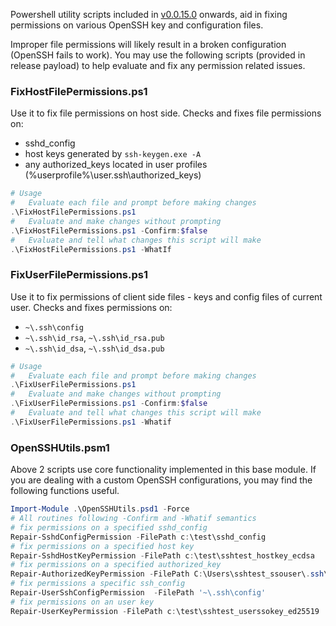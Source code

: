 Powershell utility scripts included in [v0.0.15.0](https://github.com/PowerShell/Win32-OpenSSH/releases/tag/v0.0.15.0) onwards, aid in fixing permissions on various OpenSSH key and configuration files. 

Improper file permissions will likely result in a broken configuration (OpenSSH fails to work). You may use the following scripts (provided in release payload) to help evaluate and fix any permission related issues.

### FixHostFilePermissions.ps1
Use it to fix file permissions on host side. Checks and fixes file permissions on:
 - sshd_config
 - host keys generated by `ssh-keygen.exe -A`
 - any authorized_keys located in user profiles (%userprofile%\user\.ssh\authorized_keys)

```PowerShell
# Usage
#   Evaluate each file and prompt before making changes
.\FixHostFilePermissions.ps1
#   Evaluate and make changes without prompting
.\FixHostFilePermissions.ps1 -Confirm:$false
#   Evaluate and tell what changes this script will make
.\FixHostFilePermissions.ps1 -WhatIf
```

### FixUserFilePermissions.ps1
Use it to fix permissions of client side files - keys and config files of current user. Checks and fixes permissions on: 
 - `~\.ssh\config`
 - `~\.ssh\id_rsa`, `~\.ssh\id_rsa.pub`
 - `~\.ssh\id_dsa`, `~\.ssh\id_dsa.pub`

```PowerShell
# Usage
#   Evaluate each file and prompt before making changes
.\FixUserFilePermissions.ps1
#   Evaluate and make changes without prompting
.\FixUserFilePermissions.ps1 -Confirm:$false
#   Evaluate and tell what changes this script will make
.\FixUserFilePermissions.ps1 -Whatif
```

### OpenSSHUtils.psm1
Above 2 scripts use core functionality implemented in this base module. If you are dealing with a custom OpenSSH configurations, you may find the following functions useful. 
```PowerShell
Import-Module .\OpenSSHUtils.psd1 -Force
# All routines following -Confirm and -Whatif semantics
# fix permissions on a specified sshd_config
Repair-SshdConfigPermission -FilePath c:\test\sshd_config
# fix permissions on a specified host key
Repair-SshdHostKeyPermission -FilePath c:\test\sshtest_hostkey_ecdsa
# fix permissions on a specified authorized_key
Repair-AuthorizedKeyPermission -FilePath C:\Users\sshtest_ssouser\.ssh\authorized_keys
# fix permissions a specific ssh_config
Repair-UserSshConfigPermission  -FilePath '~\.ssh\config'
# fix permissions on an user key
Repair-UserKeyPermission -FilePath c:\test\sshtest_userssokey_ed25519
```